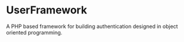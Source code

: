# UserFramework
A PHP based framework for building authentication designed in object oriented programming.
